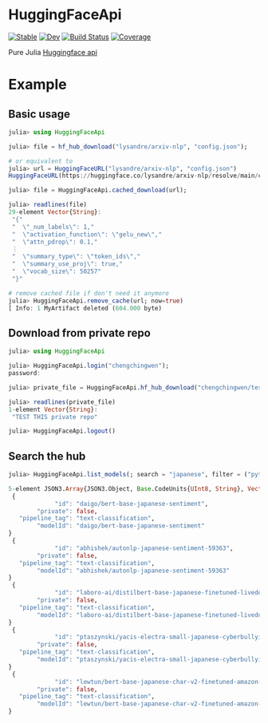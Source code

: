 # HuggingFaceApi

[![Stable](https://img.shields.io/badge/docs-stable-blue.svg)](https://fluxml.ai/HuggingFaceApi.jl/stable)
[![Dev](https://img.shields.io/badge/docs-dev-blue.svg)](https://fluxml.ai/HuggingFaceApi.jl/dev)
[![Build Status](https://github.com/FluxML/HuggingFaceApi.jl/workflows/CI/badge.svg)](https://github.com/FluxML/HuggingFaceApi.jl/actions)
[![Coverage](https://codecov.io/gh/FluxML/HuggingFaceApi.jl/branch/master/graph/badge.svg)](https://codecov.io/gh/FluxML/HuggingFaceApi.jl)

Pure Julia [Huggingface api](https://github.com/huggingface/huggingface_hub)


# Example

## Basic usage

```julia
julia> using HuggingFaceApi

julia> file = hf_hub_download("lysandre/arxiv-nlp", "config.json");

# or equivalent to
julia> url = HuggingFaceURL("lysandre/arxiv-nlp", "config.json")
HuggingFaceURL(https://huggingface.co/lysandre/arxiv-nlp/resolve/main/config.json)

julia> file = HuggingFaceApi.cached_download(url);

julia> readlines(file)
29-element Vector{String}:
 "{"
 "  \"_num_labels\": 1,"
 "  \"activation_function\": \"gelu_new\","
 "  \"attn_pdrop\": 0.1,"
 ⋮
 "  \"summary_type\": \"token_ids\","
 "  \"summary_use_proj\": true,"
 "  \"vocab_size\": 50257"
 "}"

# remove cached file if don't need it anymore
julia> HuggingFaceApi.remove_cache(url; now=true)
[ Info: 1 MyArtifact deleted (604.000 byte)


```

## Download from private repo

```julia
julia> using HuggingFaceApi

julia> HuggingFaceApi.login("chengchingwen");
password: 

julia> private_file = HuggingFaceApi.hf_hub_download("chengchingwen/test_model_repo", "README.md");

julia> readlines(private_file)
1-element Vector{String}:
 "TEST THIS private repo"

julia> HuggingFaceApi.logout()

```

## Search the hub

```julia
julia> HuggingFaceApi.list_models(; search = "japanese", filter = ("pytorch", "text-classification"), full=false, limit=5)

5-element JSON3.Array{JSON3.Object, Base.CodeUnits{UInt8, String}, Vector{UInt64}}:
 {
             "id": "daigo/bert-base-japanese-sentiment",
        "private": false,
   "pipeline_tag": "text-classification",
        "modelId": "daigo/bert-base-japanese-sentiment"
}
 {
             "id": "abhishek/autonlp-japanese-sentiment-59363",
        "private": false,
   "pipeline_tag": "text-classification",
        "modelId": "abhishek/autonlp-japanese-sentiment-59363"
}
 {
             "id": "laboro-ai/distilbert-base-japanese-finetuned-livedoor",
        "private": false,
   "pipeline_tag": "text-classification",
        "modelId": "laboro-ai/distilbert-base-japanese-finetuned-livedoor"
}
 {
             "id": "ptaszynski/yacis-electra-small-japanese-cyberbullying",
        "private": false,
   "pipeline_tag": "text-classification",
        "modelId": "ptaszynski/yacis-electra-small-japanese-cyberbullying"
}
 {
             "id": "lewtun/bert-base-japanese-char-v2-finetuned-amazon-jap",
        "private": false,
   "pipeline_tag": "text-classification",
        "modelId": "lewtun/bert-base-japanese-char-v2-finetuned-amazon-jap"
}

```
